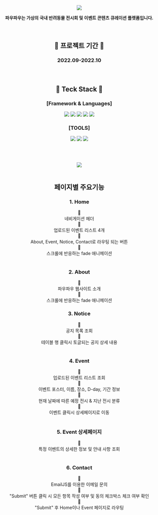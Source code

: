<div align=center>

<img src="https://capsule-render.vercel.app/api?type=waving&customColorList=0&height=200&section=header&text=PAWPAW&fontSize=70" />



**파우파우는 가상의 국내 반려동물 전시회 및 이벤트 콘텐츠 큐레이션 플렛폼입니다.**</br></br></br>



 ## :calendar: 프로젝트 기간 :calendar:
### 2022.09-2022.10 </br></br></br>
## :memo: Teck Stack :memo: 
### [Framework & Languages]
<img src="https://img.shields.io/badge/React-61DAFB?style=flat-square&logo=React&logoColor=white"/>
<img src="https://img.shields.io/badge/React Router-CA4245?style=flat-square&logo=React Router&logoColor=white"/>
<img src="https://img.shields.io/badge/HTML5-E34F26?style=flat-square&logo=HTML5&logoColor=white"/>
<img src="https://img.shields.io/badge/Javascript-F7DF1E?style=flat-square&logo=Javascript&logoColor=white"/>
<img src="https://img.shields.io/badge/CSS3-1572B6?style=flat-square&logo=CSS3&logoColor=white"/></br>

### [TOOLS]
<img src="https://img.shields.io/badge/Visual Studio Code-007ACC?style=flat-square&logo=Visual Studio Code&logoColor=white"/>
<img src="https://img.shields.io/badge/GitHub-181717?style=flat-square&logo=GitHub&logoColor=white"/>
<img src="https://img.shields.io/badge/Figma-F24E1E?style=flat-square&logo=Figma&logoColor=white"/></br></br></br></br>


<img src="https://github-readme-stats.vercel.app/api/top-langs/?username=JaeminKim-Irene&layout=compact"><br><br>


## 페이지별 주요기능
### 1. Home
:small_blue_diamond: </br>
네비게이션 헤더 </br>
:small_blue_diamond: </br>
업로드된 이벤트 리스트 4개 </br>
:small_blue_diamond: </br>
About, Event, Notice, Contact로 라우팅 되는 버튼 </br>
:small_blue_diamond: </br>
스크롤에 반응하는 fade 애니메이션 </br></br>

### 2. About
:small_blue_diamond: </br>
파우파우 웹사이트 소개 </br>
:small_blue_diamond: </br>
스크롤에 반응하는 fade 애니메이션 </br>

### 3. Notice
:small_blue_diamond: </br>
공지 목록 조회 </br>
:small_blue_diamond: </br>
테이블 행 클릭시 토글되는 공지 상세 내용 </br></br>

### 4. Event
:small_blue_diamond: </br>
업로드된 이벤트 리스트 조회</br>
:small_blue_diamond: </br>
이벤트 포스터, 이름, 장소, D-day, 기간 정보 </br>
:small_blue_diamond: </br>
현재 날짜에 따른 예정 전시 & 지난 전시 분류 </br>
:small_blue_diamond: </br>
이벤트 클릭시 상세페이지로 이동 </br></br>

### 5. Event 상세페이지
:small_blue_diamond: </br>
특정 이벤트의 상세한 정보 및 안내 사항 조회 </br></br>

### 6. Contact
:small_blue_diamond: </br>
EmailJS를 이용한 이메일 문의 </br>
:small_blue_diamond: </br>
"Submit" 버튼 클릭 시 모든 항목 작성 여부 및 동의 체크박스 체크 여부 확인 </br>
:small_blue_diamond: </br>
"Submit" 후 Home이나 Event 페이지로 라우팅  </br></br>
</div>
